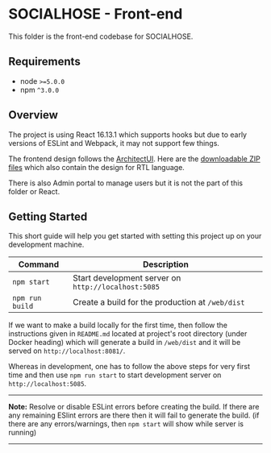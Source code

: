 # SOCIALHOSE - Front-end

This folder is the front-end codebase for SOCIALHOSE.

## Requirements

- node `>=5.0.0`
- npm `^3.0.0`

## Overview

The project is using React 16.13.1 which supports hooks but due to early versions of ESLint and Webpack, it may not support few things.

The frontend design follows the [ArchitectUI](https://dashboardpack.com/theme-details/architectui-dashboard-react-pro). Here are the [downloadable ZIP files](<(https://github.com/melzubeir/socialhose/issues/59#issuecomment-702164269)>) which also contain the design for RTL language.

There is also Admin portal to manage users but it is not the part of this folder or React.

## Getting Started

This short guide will help you get started with setting this project up on your development machine.

| Command         | Description                                         |
| --------------- | --------------------------------------------------- |
| `npm start`     | Start development server on `http://localhost:5085` |
| `npm run build` | Create a build for the production at `/web/dist`    |

If we want to make a build locally for the first time, then follow the instructions given in `README.md` located at project's root directory (under Docker heading) which will generate a build in `/web/dist` and it will be served on `http://localhost:8081/`.

Whereas in development, one has to follow the above steps for very first time and then use `npm run start` to start development server on `http://localhost:5085`.

---

**Note:**
Resolve or disable ESLint errors before creating the build. If there are any remaining ESlint errors are there then it will fail to generate the build. (if there are any errors/warnings, then `npm start` will show while server is running)

---
